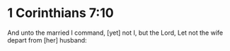 # 1 Corinthians 7:10

And unto the married I command, [yet] not I, but the Lord, Let not the wife depart from [her] husband: